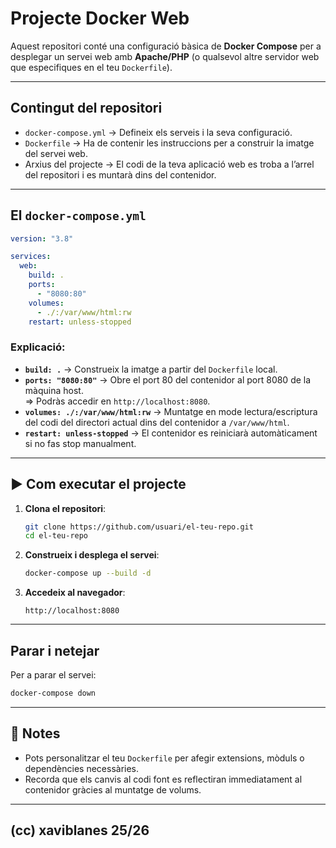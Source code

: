 # Projecte Docker Web

Aquest repositori conté una configuració bàsica de **Docker Compose** per a desplegar un servei web amb **Apache/PHP** (o qualsevol altre servidor web que especifiques en el teu `Dockerfile`).

---

## Contingut del repositori

- `docker-compose.yml` → Defineix els serveis i la seva configuració.
- `Dockerfile` → Ha de contenir les instruccions per a construir la imatge del servei web.
- Arxius del projecte → El codi de la teva aplicació web es troba a l’arrel del repositori i es muntarà dins del contenidor.

---

## El `docker-compose.yml`

```yaml
version: "3.8"

services:
  web:
    build: .
    ports:
      - "8080:80"
    volumes:
      - ./:/var/www/html:rw
    restart: unless-stopped
```

### Explicació:
- **`build: .`** → Construeix la imatge a partir del `Dockerfile` local.
- **`ports: "8080:80"`** → Obre el port 80 del contenidor al port 8080 de la màquina host.  
  => Podràs accedir en `http://localhost:8080`.
- **`volumes: ./:/var/www/html:rw`** → Muntatge en mode lectura/escriptura del codi del directori actual dins del contenidor a `/var/www/html`.
- **`restart: unless-stopped`** → El contenidor es reiniciarà automàticament si no fas stop manualment.

---

## ▶️ Com executar el projecte

1. **Clona el repositori**:
   ```bash
   git clone https://github.com/usuari/el-teu-repo.git
   cd el-teu-repo
   ```

2. **Construeix i desplega el servei**:
   ```bash
   docker-compose up --build -d
   ```

3. **Accedeix al navegador**:
   ```
   http://localhost:8080
   ```

---

## Parar i netejar

Per a parar el servei:
```bash
docker-compose down
```

---

## 📝 Notes

- Pots personalitzar el teu `Dockerfile` per afegir extensions, mòduls o dependències necessàries.
- Recorda que els canvis al codi font es reflectiran immediatament al contenidor gràcies al muntatge de volums.

---
(cc) xaviblanes 25/26
---

